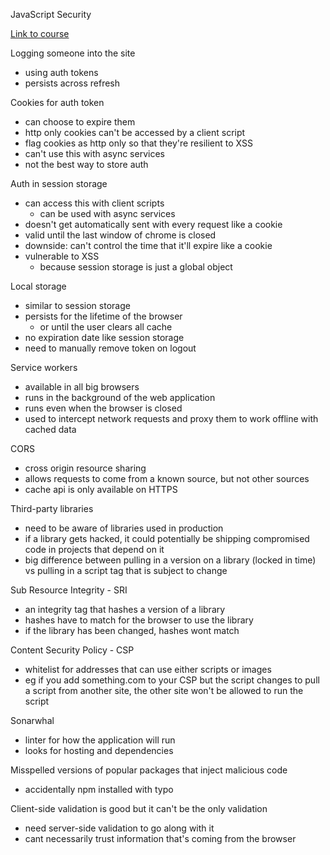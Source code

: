 JavaScript Security

[Link to course](https://app.pluralsight.com/library/courses/play-by-play-javascript-security)

Logging someone into the site

- using auth tokens
- persists across refresh

Cookies for auth token

- can choose to expire them
- http only cookies can't be accessed by a client script
- flag cookies as http only so that they're resilient to XSS
- can't use this with async services
- not the best way to store auth

Auth in session storage

- can access this with client scripts
  - can be used with async services
- doesn't get automatically sent with every request like a cookie
- valid until the last window of chrome is closed
- downside: can't control the time that it'll expire like a cookie
- vulnerable to XSS
  - because session storage is just a global object

Local storage

- similar to session storage
- persists for the lifetime of the browser
  - or until the user clears all cache
- no expiration date like session storage
- need to manually remove token on logout

Service workers

- available in all big browsers
- runs in the background of the web application
- runs even when the browser is closed
- used to intercept network requests and proxy them to work offline with cached data

CORS

- cross origin resource sharing
- allows requests to come from a known source, but not other sources
- cache api is only available on HTTPS

Third-party libraries

- need to be aware of libraries used in production
- if a library gets hacked, it could potentially be shipping compromised code in projects that depend on it
- big difference between pulling in a version on a library (locked in time) vs pulling in a script tag that is subject to change

Sub Resource Integrity - SRI

- an integrity tag that hashes a version of a library
- hashes have to match for the browser to use the library
- if the library has been changed, hashes wont match

Content Security Policy - CSP

- whitelist for addresses that can use either scripts or images
- eg if you add something.com to your CSP but the script changes to pull a script from another site, the other site won't be allowed to run the script

Sonarwhal

- linter for how the application will run
- looks for hosting and dependencies

Misspelled versions of popular packages that inject malicious code

- accidentally npm installed with typo

Client-side validation is good but it can't be the only validation

- need server-side validation to go along with it
- cant necessarily trust information that's coming from the browser
